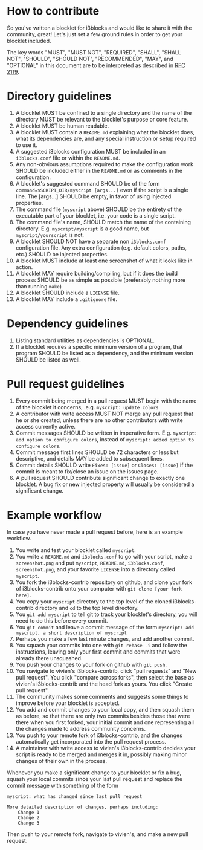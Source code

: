 # How to contribute

So you've written a blocklet for i3blocks and would like to share it with the 
community, great! Let's just set a few ground rules in order to get your
blocklet included. 

The key words "MUST", "MUST NOT", "REQUIRED", "SHALL", "SHALL NOT", "SHOULD", 
"SHOULD NOT", "RECOMMENDED", "MAY", and "OPTIONAL" in this document are to be 
interpreted as described in [RFC 2119](https://www.ietf.org/rfc/rfc2119.txt).

# Directory guidelines

1. A blocklet MUST be confined to a single directory and the name of the 
   directory MUST be relevant to the blocklet's purpose or core feature.
2. A blocklet MUST be human readable.
3. A blocklet MUST contain a `README.md` explaining what the blocklet does,
   what its dependencies are, and any special instruction or setup required to
   use it.
4. A suggested i3blocks configuration MUST be included in an `i3blocks.conf` 
   file or within the `README.md`.
5. Any non-obvious assumptions required to make the configuration work SHOULD 
   be included either in the `README.md` or as comments in the configuration.
6. A blocklet's suggested command SHOULD be of the form
   `command=$SCRIPT_DIR/myscript [args...]` even
   if the script is a single line. The [args...] SHOULD be empty, in favor of
   using injected properties.
7. The command file (`myscript` above) SHOULD be the entirety of the
   executable part of your blocklet, i.e. your code is a single script.
8. The command file's name, SHOULD match the name of the 
   containing directory. E.g. `myscript/myscript`
   is a good name, but `myscript/yourscript` is not.
9. A blocklet SHOULD NOT have a separate non `i3blocks.conf` configuration
   file. Any extra configuration (e.g. default colors, paths, etc.) SHOULD be 
   injected properties.
10. A blocklet MUST include at least one screenshot of what it looks like in
   action.
11. A blocklet MAY require building/compiling, but if it does the build process SHOULD be
   as simple as possible (preferably nothing more than running `make`)
12. A blocklet SHOULD include a `LICENSE` file.
13. A blocklet MAY include a `.gitignore` file.

# Dependency guidelines

1. Listing standard utilities as dependencies is OPTIONAL.
2. If a blocklet requires a specific minimum version of a program, that program
   SHOULD be listed as a dependency, and the minimum version SHOULD be listed
   as well.

# Pull request guidelines

1. Every commit being merged in a pull request MUST begin with the name of the 
   blocklet it concerns, .e.g. `myscript: update colors`
2. A contributor with write access MUST NOT merge any pull request that he or
   she created, unless there are no other contributors with write access 
   currently active.
3. Commit messages SHOULD be written in imperative form. E.g. 
   `myscript: add option to configure colors`, instead of
   `myscript: added option to configure colors`.
4. Commit message first lines SHOULD be 72 characters or less but descriptive, 
   and details MAY be added to subsequent lines.
5. Commit details SHOULD write `Fixes: [issue]` or `Closes: [issue]` if
   the commit is meant to fix/close an issue on the issues page.
6. A pull request SHOULD contribute significant change to exactly one
   blocklet. A bug fix or new injected property will usually be considered 
   a significant change.

# Example workflow

In case you have never made a pull request before, here is an example workflow.

1. You write and test your blocklet called `myscript`.
2. You write a `README.md` and `i3blocks.conf` to go with your script, make a 
   `screenshot.png` and put `myscript`, `README.md`, `i3blocks.conf`, 
   `screenshot.png`, and your favorite `LICENSE` into a
   directory called `myscript`.
3. You fork the i3blocks-contrib repository on github, and clone your fork of
   i3blocks-contrib onto your computer with `git clone [your fork here]`.
4. You copy your `myscript` directory to the top level of the cloned
   i3blocks-contrib directory and `cd` to the top level directory.
5. You `git add myscript` to tell git to track your blocklet's directory, you 
   will need to do this before every commit.
6. You `git commit` and leave a commit message of the form
   `myscript: add myscript, a short description of myscript`
7. Perhaps you make a few last minute changes, and add another commit.
8. You squash your commits into one with `git rebase -i` and follow the
   instructions, leaving only your first commit and commits that were already 
   there unsquashed.
9. You push your changes to your fork on github with `git push`.
10. You navigate to vivien's i3blocks-contrib, click "pull requests" and
   "New pull request". You click "compare across forks", then select the base 
   as vivien's i3blocks-contrib and the head fork as yours. You click 
   "Create pull request".
11. The community makes some comments and suggests some things to improve before 
   your blocklet is accepted.
12. You add and commit changes to your local copy, and then squash them as before, so 
   that there are only two commits besides those that were there when you first
   forked, your initial commit and one representing all the changes made to 
   address community concerns.
13. You push to your remote fork of i3blocks-contrib, and the changes 
   automatically get incorporated into the pull request process.
14. A maintainer with write access to vivien's i3blocks-contrib decides your
   script is ready to be merged and merges it in, possibly making minor changes
   of their own in the process.

Whenever you make a significant change to your blocklet or fix a bug,
squash your local commits since your last pull request and replace the commit
message with something of the form

    myscript: what has changed since last pull request
    
    More detailed description of changes, perhaps including:
        Change 1
        Change 2
        Change 3

Then push to your remote fork, navigate to vivien's, and make a new pull
request.
